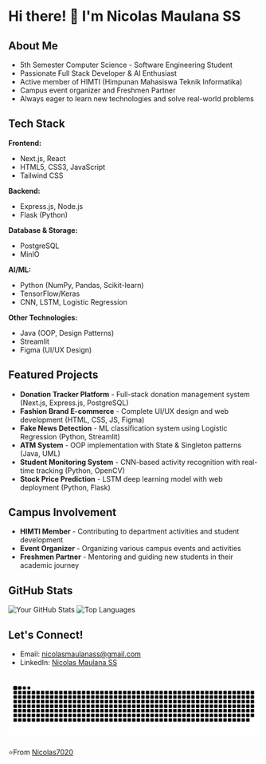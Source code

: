 # Hi there! 👋 I'm Nicolas Maulana SS

## About Me
- 5th Semester Computer Science - Software Engineering Student
- Passionate Full Stack Developer & AI Enthusiast
- Active member of HIMTI (Himpunan Mahasiswa Teknik Informatika)
- Campus event organizer and Freshmen Partner
- Always eager to learn new technologies and solve real-world problems

## Tech Stack
**Frontend:**
- Next.js, React
- HTML5, CSS3, JavaScript
- Tailwind CSS

**Backend:**
- Express.js, Node.js
- Flask (Python)

**Database & Storage:**
- PostgreSQL
- MinIO

**AI/ML:**
- Python (NumPy, Pandas, Scikit-learn)
- TensorFlow/Keras
- CNN, LSTM, Logistic Regression

**Other Technologies:**
- Java (OOP, Design Patterns)
- Streamlit
- Figma (UI/UX Design)

## Featured Projects

- **Donation Tracker Platform** - Full-stack donation management system (Next.js, Express.js, PostgreSQL)
- **Fashion Brand E-commerce** - Complete UI/UX design and web development (HTML, CSS, JS, Figma)
- **Fake News Detection** - ML classification system using Logistic Regression (Python, Streamlit)
- **ATM System** - OOP implementation with State & Singleton patterns (Java, UML)
- **Student Monitoring System** - CNN-based activity recognition with real-time tracking (Python, OpenCV)
- **Stock Price Prediction** - LSTM deep learning model with web deployment (Python, Flask)

## Campus Involvement
- **HIMTI Member** - Contributing to department activities and student development
- **Event Organizer** - Organizing various campus events and activities
- **Freshmen Partner** - Mentoring and guiding new students in their academic journey

## GitHub Stats
![Your GitHub Stats](https://github-readme-stats.vercel.app/api?username=yourusername&show_icons=true&theme=radical)
![Top Languages](https://github-readme-stats.vercel.app/api/top-langs/?username=yourusername&layout=compact&theme=radical)

## Let's Connect!
- Email: nicolasmaulanass@gmail.com
- LinkedIn: [Nicolas Maulana SS](www.linkedin.com/in/nicolas-maulana-ss-a76690285)

![Snake Game](https://raw.githubusercontent.com/platane/snk/output/github-contribution-grid-snake.svg)
---
⭐️From [Nicolas7020](https://github.com/Nicolas7020)
